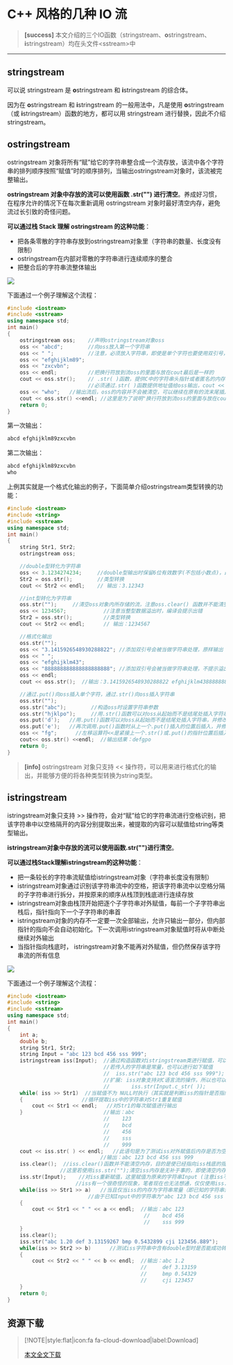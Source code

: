 # C++ 风格的几种 IO 流

> **[success]** 本文介绍的三个IO函数（stringstream、**o**stringstream、**i**stringstream）均在头文件&lt;sstream&gt;中

------



## stringstream

可以说 stringstream 是 **o**stringstream 和 **i**stringstream 的综合体。

因为在 **o**stringstream 和 **i**stringstream 的一般用法中，凡是使用 **o**stringstream（或 **i**stringstream）函数的地方，都可以用 stringstream 进行替换，因此不介绍 stringstream。




## ostringstream

ostringstream 对象将所有“赋”给它的字符串整合成一个流存放，该流中各个字符串的排列顺序按照“赋值”时的顺序排列，当输出ostringstream对象时，该流被完整输出。

**ostringstream 对象中存放的流可以使用函数 .str("") 进行清空**。养成好习惯，在程序允许的情况下在每次重新调用 ostringstream 对象时最好清空内存，避免流过长引致的奇怪问题。

**可以通过栈 Stack 理解 ostringstream 的这种功能**：

- 把各条零散的字符串存放到ostringstream对象里（字符串的数量、长度没有限制）
- ostringstream在内部对零散的字符串进行连续顺序的整合
- 把整合后的字符串流整体输出

![](/res/img/article/20101103/01.png)


下面通过一个例子理解这个流程：

```cpp
#include <iostream>
#include <sstream>
using namespace std;
int main()
{
    ostringstream oss;    //声明ostringstream对象oss
    oss << "abcd";        //向oss放入第一个字符串
    oss << " ";           //注意，必须放入字符串，即使是单个字符也要使用双引号，支持空字符
    oss << "efghijklm89";
    oss << "zxcvbn";
    oss << endl;          //把换行符放到流oss的里面与放在cout最后是一样的
    cout << oss.str();    // .str( )函数，提供C中的字符串头指针或者匿名的内存首地址
                          //必须通过.str( )函数提供地址值给oss输出，cout << oss；是无法输出oss内存的
    oss << "who";   //输出流后，oss的内容并不会被清空，可以继续在原有的流末尾插入新的字符串
    cout << oss.str() <<endl; //这里是为了说明"换行符放到流oss的里面与放在cout最后是一样的"
    return 0;
}
```

第一次输出：
```cpp
abcd efghijklm89zxcvbn
```

第二次输出：
```cpp
abcd efghijklm89zxcvbn
who
```



上例其实就是一个格式化输出的例子，下面简单介绍ostringstream类型转换的功能：

```cpp
#include <iostream>
#include <string>
#include <sstream>
using namespace std;
int main()
{
    string Str1, Str2;
    ostringstream oss;

    //double型转化为字符串
    oss << 3.1234274234;     //double型输出时保留6位有效数字(不包括小数点)，最后一位四舍五入，若为0则舍去（不论是本来为0还是四舍五入为0均舍去），因此有时会出现double型没有小数的情况
    Str2 = oss.str();        //类型转换
    cout << Str2 << endl;    // 输出：3.12343

    //int型转化为字符串
    oss.str("");     //清空oss对象内所存储的流，注意oss.clear() 函数并不能清空内存，即不能清空oss对象内所存储的流，它的作用在介绍istringstream函数时会详细说明
    oss << 1234567;            //注意当整型数据溢出时，编译会提示出错
    Str2 = oss.str();          //类型转换
    cout << Str2 << endl;      // 输出：1234567

    //格式化输出
    oss.str("");
    oss << "3.1415926548930288822"; //添加双引号会被当做字符串处理，原样输出
    oss << " "; 
    oss << "efghijklm43";
    oss << "888888888888888888888"; //添加双引号会被当做字符串处理，不提示溢出，原样输出
    oss << endl;
    cout << oss.str();  //输出：3.1415926548930288822 efghijklm43888888888888888888888

    //通过.put()向oss插入单个字符，通过.str()向oss插入字符串
    oss.str("");
    oss.str("abc");        //构造oss时设置字符串参数   
    oss.str("hjklpo");     //用.str()函数可以对oss从起始而不是结尾处插入字符串，并修改原有数据,超出的部分往后增长。.str()函数只能插入字符串
    oss.put('d');   //用.put()函数可以对oss从起始而不是结尾处插入字符串，并修改原有数据
    oss.put('e');   //再次调用.put()函数时从上一个.put()插入的位置后插入，并修改原有数据，超出的部分往后增长。.put()函数只能插入字符
    oss << "fg";      //左移运算符<<是紧接上一个.str()或.put()的指针位置后插入
    cout<< oss.str() <<endl;  //输出结果：defgpo
    return 0;
}
```


> **[info]** ostringstream 对象只支持 &lt;&lt; 操作符，可以用来进行格式化的输出，并能够方便的将各种类型转换为string类型。




## istringstream

istringstream对象只支持 >> 操作符，会对“赋”给它的字符串流进行空格识别，把该字符串中以空格隔开的内容分别提取出来，被提取的内容可以赋值给string等类型输出。

**istringstream对象中存放的流可以使用函数.str("")进行清空**。

**可以通过栈Stack理解istringstream的这种功能**：

- 把一条较长的字符串流赋值给istringstream对象（字符串长度没有限制）
- istringstream对象通过识别该字符串流中的空格，把该字符串流中以空格分隔的子字符串进行拆分，并按原来的顺序从栈顶到栈底进行连续存放
- istringstream对象由栈顶开始把逐个子字符串对外赋值，每前一个子字符串出栈后，指针指向下一个子字符串的串首
- istringstream对象的内存不一定要一次全部输出，允许只输出一部分，但内部指针的指向不会自动初始化。下一次调用istringstream对象赋值时将从中断处继续对外输出
- 当指针指向栈底时， istringstream对象不能再对外赋值，但仍然保存该字符串流的所有信息

![](/res/img/article/20101103/02.png)


下面通过一个例子理解这个流程：


```cpp
#include <iostream>
#include <string>
#include <sstream>
using namespace std;
int main()
{
    int a;
    double b;
    string Str1, Str2;
    string Input = "abc 123 bcd 456 sss 999";
    istringstream iss(Input);  //通过构造函数对istringstream类进行赋值，可以将一个字符串变量的值传递给istringstream对象
                               //若传入的字符串是常量，也可以进行如下赋值
                               //  iss.str("abc 123 bcd 456 sss 999");
                               //扩展: iss对象支持对C语言流的操作，所以也可以进行如下的赋值
                               //       iss.str(Input.c_str( ));
    while( iss >> Str1)  //当赋值不为 NULL时执行（其实就是判断iss的指针是否指向栈底）
    {                   //循环提取iss中的字符串对Str1重复赋值
        cout << Str1 << endl;   //对Str1的每次赋值进行输出
    }                          //输出：abc
                               //    123
                               //    bcd
                               //    456
                               //    sss
                               //    999
    cout << iss.str( ) << endl;   //此语句是为了测试iss对外赋值后内存是否为空，可见是不为空的
                              //输出：abc 123 bcd 456 sss 999
    iss.clear();  //iss.clear()函数并不能清空内存，目的是使已经指向iss栈底的指针初始化到栈顶
                 //这里若使用iss.str("");清空iss内存是无补于事的，即使清空内存再重新赋值（不论是原来的字符串还是新的字符串），iss指针始终指向栈底，iss依然无法对外赋值
    iss.str(Input);    //对iss重新赋值，这里赋值为原来的字符串Input (注意iss不像oss，新的赋值是会覆盖旧的值，而不是插入到流的最后)
                      //iss有一个很奇怪的现象，笔者现在也无法想通，仅仅使用iss.clear();初始化指针而不重新赋值，iss依然不能对外赋值，必须“iss指针初始化，iss重新赋值”都执行了，iss才可以重新在栈顶开始对外赋值，两步缺一不可。除非重新定义一个istringstream对象 
    while(iss >> Str1 >> a)   //当且仅当iss的内存为字符串常量（即已知的字符串流）时，才可以使用这种赋值方式，否则会使当类型不匹配时(如string到int)，iss会丢失对外赋值
                          //由于已知Input中的字符串为"abc 123 bcd 456 sss 999"，由此规律可以使用iss >>Str1>>a这种对外输出方式，这是因为iss同样具有类型转换功能，虽然iss存储的必定是string型，但当字符串为整型形式的数据（形式是整型，但实际依然是string型）时，允许赋值到整型变量中并转换为int型。同样对double型也适用
    {
        cout << Str1 << " " << a << endl;  //输出：abc 123
                                            //    bcd 456
                                            //    sss 999
    }
    iss.clear();
    iss.str("abc 1.20 def 3.13159267 bmp 0.5432899 cji 123456.889");
    while(iss >> Str2 >> b)      //测试iss字符串中含有double型时是否能成功转换类型
    {
        cout << Str2 << " " << b << endl;  //输出：abc 1.2
                                           //     def 3.13159
                                           //     bmp 0.54329
                                           //     cji 123457
    }
    return 0;
}
```




## 资源下载

> [!NOTE|style:flat|icon:fa fa-cloud-download|label:Download]
> 
> [本文全文下载](https://download.csdn.net/download/lyy289065406/10545201)

